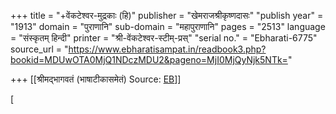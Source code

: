 +++
title = "+वेंकटेश्वर-मुद्रकाः (हि)"
publisher = "खेमराजश्रीकृष्णदासः"
"publish year" = "1913"
domain = "पुराणानि"
sub-domain = "महापुराणानि"
pages = "2513"
language = "संस्कृतम्  हिन्दी"
printer = "श्री-वेंकटेश्वर-स्टीम्-प्रस्"
"serial no." = "Ebharati-6775"
source_url = "https://www.ebharatisampat.in/readbook3.php?bookid=MDUwOTA0MjQ1NDczMDU2&pageno=MjI0MjQyNjk5NTk="

+++
[[श्रीमद्भागवतं (भाषाटीकासमेतं)	Source: [EB](https://www.ebharatisampat.in/readbook3.php?bookid=MDUwOTA0MjQ1NDczMDU2&pageno=MjI0MjQyNjk5NTk=)]]

\[